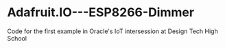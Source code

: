 # Adafruit.IO---ESP8266-Dimmer
Code for the first example in Oracle's IoT intersession at Design Tech High School
